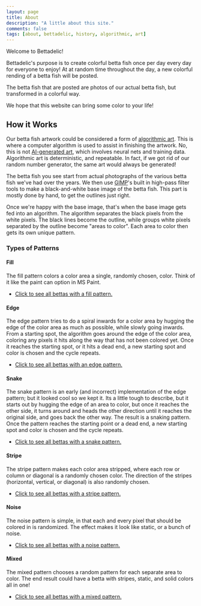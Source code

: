 ```yaml
---
layout: page
title: About
description: "A little about this site."
comments: false
tags: [about, bettadelic, history, algorithmic, art]
---
```


Welcome to Bettadelic!

Bettadelic's purpose is to create colorful betta fish once per day every day for everyone to enjoy!  At at random time throughout the day, a new colorful rending of a betta fish will be posted.

The betta fish that are posted are photos of our actual betta fish, but transformed in a colorful way.

We hope that this website can bring some color to your life!

## How it Works

Our betta fish artwork could be considered a form of [algorithmic art](https://en.wikipedia.org/wiki/Algorithmic_art).  This is where a computer algorithm is used to assist in finishing the artwork.  No, this is not [AI-generated art](https://en.wikipedia.org/wiki/Artificial_intelligence_art), which involves neural nets and training data.  Algorithmic art is deterministic, and repeatable.  In fact, if we got rid of our random number generator, the same art would always be generated!

The betta fish you see start from actual photographs of the various betta fish we've had over the years.  We then use [GIMP](https://en.wikipedia.org/wiki/GIMP)'s built in high-pass filter tools to make a black-and-white base image of the betta fish.  This part is mostly done by hand, to get the outlines just right.

Once we're happy with the base image, that's when the base image gets fed into an algorithm.  The algorithm separates the black pixels from the white pixels.  The black lines become the outline, while groups white pixels separated by the outline become "areas to color".  Each area to color then gets its own unique pattern.

### Types of Patterns

#### Fill

The fill pattern colors a color area a single, randomly chosen, color.  Think of it like the paint can option in MS Paint.

* [Click to see all bettas with a fill pattern.](/tag/fill-pattern/index.html)

#### Edge

The edge pattern tries to do a spiral inwards for a color area by hugging the edge of the color area as much as possible, while slowly going inwards.  From a starting spot, the algorithm goes around the edge of the color area, coloring any pixels it hits along the way that has not been colored yet.  Once it reaches the starting spot, or it hits a dead end, a new starting spot and color is chosen and the cycle repeats.

* [Click to see all bettas with an edge pattern.](/tag/edge-pattern/index.html)

#### Snake

The snake pattern is an early (and incorrect) implementation of the edge pattern; but it looked cool so we kept it.  Its a little tough to describe, but it starts out by hugging the edge of an area to color, but once it reaches the other side, it turns around and heads the other direction until it reaches the original side, and goes back the other way.  The result is a snaking pattern.  Once the pattern reaches the starting point or a dead end, a new starting spot and color is chosen and the cycle repeats.

* [Click to see all bettas with a snake pattern.](/tag/snake-pattern/index.html)

#### Stripe

The stripe pattern makes each color area stripped, where each row or column or diagonal is a randomly chosen color.  The direction of the stripes (horizontal, vertical, or diagonal) is also randomly chosen.

* [Click to see all bettas with a stripe pattern.](/tag/stripe-pattern/index.html)

#### Noise

The noise pattern is simple, in that each and every pixel that should be colored in is randomized.  The effect makes it look like static, or a bunch of noise.

* [Click to see all bettas with a noise pattern.](/tag/noise-pattern/index.html)

#### Mixed

The mixed pattern chooses a random pattern for each separate area to color.  The end result could have a betta with stripes, static, and solid colors all in one!

* [Click to see all bettas with a mixed pattern.](/tag/mixed-pattern/index.html)
